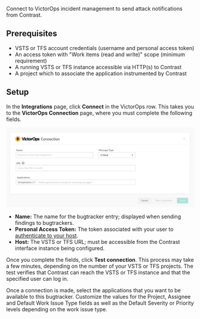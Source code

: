 <!--
title: "VictorOps Integration"
description: "Integrating VictorOps with Contrast"
tags: "Admin organization settings integrations victorops"
-->

Connect to VictorOps incident management to send attack notifications from Contrast. 

## Prerequisites

* VSTS or TFS account credentials (username and personal access token)
* An access token with "Work items (read and write)" scope (minimum requirement)
* A running VSTS or TFS instance accessible via HTTP(s) to Contrast
* A project which to associate the application instrumented by Contrast

## Setup

In the **Integrations** page, click **Connect** in the VictorOps row. This takes you to the **VictorOps Connection** page, where you must complete the following fields.

<a href="assets/images/VictorOps-integration-setup.png" rel="lightbox" title="Set up your VictorOps integration"><img class="thumbnail" src="assets/images/VictorOps-integration-setup.png"/></a>


* **Name:** The name for the bugtracker entry; displayed when sending findings to bugtrackers.
* **Personal Access Token:** The token associated with your user to [authenticate to your host](https://docs.microsoft.com/en-us/vsts/accounts/use-personal-access-tokens-to-authenticate).
* **Host:** The VSTS or TFS URL; must be accessible from the Contrast interface instance being configured.

Once you complete the fields, click **Test connection**. This process may take a few minutes, depending on the number of your VSTS or TFS projects. The test verifies that Contrast can reach the VSTS or TFS instance and that the specified user can log in.

Once a connection is made, select the applications that you want to be available to this bugtracker. Customize the values for the Project, Assignee and Default Work Issue Type fields as well as the Default Severity or Priority levels depending on the work issue type.


